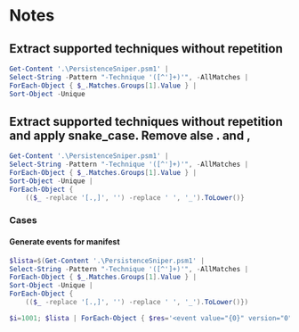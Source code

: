 # Notes

## Extract supported techniques without repetition

```powershell
Get-Content '.\PersistenceSniper.psm1' | 
Select-String -Pattern "-Technique '([^']+)'", -AllMatches | 
ForEach-Object { $_.Matches.Groups[1].Value } | 
Sort-Object -Unique
```

## Extract supported techniques without repetition and apply snake_case. Remove alse **.** and **,**

```powershell
Get-Content '.\PersistenceSniper.psm1' |
Select-String -Pattern "-Technique '([^']+)'", -AllMatches |
ForEach-Object { $_.Matches.Groups[1].Value } |
Sort-Object -Unique |
ForEach-Object {
    (($_ -replace '[.,]', '') -replace ' ', '_').ToLower()}
```


### Cases

#### Generate events for manifest

```powershell
$lista=$(Get-Content '.\PersistenceSniper.psm1' |
Select-String -Pattern "-Technique '([^']+)'", -AllMatches |
ForEach-Object { $_.Matches.Groups[1].Value } |
Sort-Object -Unique |
ForEach-Object {
    (($_ -replace '[.,]', '') -replace ' ', '_').ToLower()})

$i=1001; $lista | ForEach-Object { $res='<event value="{0}" version="0" level="win:Warning" task="T_{1}" channel="Operational" template="EventArgs" message="$(string.event_{1})"/>' -f $i, $_ ;Write-Output $res; $i++ }
```